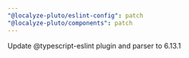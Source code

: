 ```yaml
---
"@localyze-pluto/eslint-config": patch
"@localyze-pluto/components": patch
---
```


Update @typescript-eslint plugin and parser to 6.13.1

